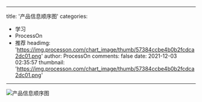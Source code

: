 
---
title: '产品信息顺序图'
categories: 
 - 学习
 - ProcessOn
 - 推荐
headimg: 'https://img.processon.com/chart_image/thumb/57384ccbe4b0b2fcdca2dc01.png'
author: ProcessOn
comments: false
date: 2021-12-03 02:35:57
thumbnail: 'https://img.processon.com/chart_image/thumb/57384ccbe4b0b2fcdca2dc01.png'
---

<div>   
<img class="thumb" alt="产品信息顺序图" src="https://img.processon.com/chart_image/thumb/57384ccbe4b0b2fcdca2dc01.png" referrerpolicy="no-referrer">
<p></p>  
</div>
            